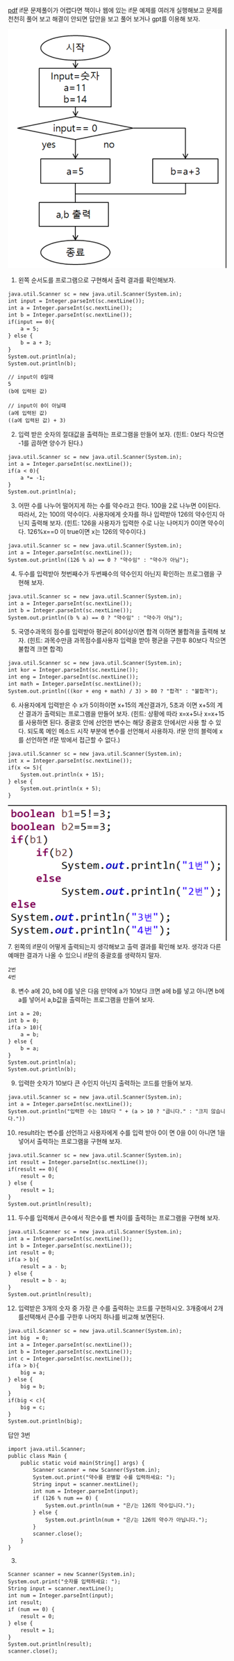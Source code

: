 [pdf](./JAVA240812simple254.pdf)
if문 문제풀이가 어렵다면 책이나 웹에 있는 if문 예제를 여러개 실행해보고 문제를 천천히 풀어 보고 해결이 안되면 답안을 보고 풀어 보거나 gpt를 이용해 보자.

![image](./images/image19.png)
1. 왼쪽 순서도를 프로그램으로 구현해서 출력 결과를 확인해보자.
```
java.util.Scanner sc = new java.util.Scanner(System.in);
int input = Integer.parseInt(sc.nextLine());
int a = Integer.parseInt(sc.nextLine());
int b = Integer.parseInt(sc.nextLine());
if(input == 0){
    a = 5;
} else {
    b = a + 3;
}
System.out.println(a);
System.out.println(b);
```
```
// input이 0일때 
5
(b에 입력된 값)

// input이 0이 아닐때
(a에 입력된 값)
((a에 입력된 값) + 3)
```
2. 입력 받은 숫자의 절대값을 출력하는 프로그램을 만들어 보자. 
(힌트: 0보다 작으면 -1를 곱하면 양수가 된다.)
```
java.util.Scanner sc = new java.util.Scanner(System.in);
int a = Integer.parseInt(sc.nextLine());
if(a < 0){
    a *= -1;
}
System.out.println(a);
```
3. 어떤 수를 나누어 떨어지게 하는 수를 약수라고 한다. 
100을 2로 나누면 0이된다.
따라서, 2는 100의 약수이다. 
사용자에게 숫자를 하나 입력받아 126의 약수인지 아닌지 출력해 보자. 
(힌트: 126을 사용자가 입력한 수로 나눈 나머지가 0이면 약수이다. 126%x==0 이 true이면 x는 126의 약수이다.)
```
java.util.Scanner sc = new java.util.Scanner(System.in);
int a = Integer.parseInt(sc.nextLine());
System.out.println((126 % a) == 0 ? "약수임" : "약수가 아님");
```
4. 두수를 입력받아 첫번째수가 두번째수의 약수인지 아닌지 확인하는 프로그램을 구현해 보자.
```
java.util.Scanner sc = new java.util.Scanner(System.in);
int a = Integer.parseInt(sc.nextLine());
int b = Integer.parseInt(sc.nextLine());
System.out.println((b % a) == 0 ? "약수임" : "약수가 아님");
```
5. 국영수과목의 점수를 입력받아 평균이 80이상이면 합격 이하면 불합격을 출력해 보자.
(힌트: 과목수만큼 과목점수를사용자 입력을 받아 평균을 구한후 80보다 작으면 불합격 크면 합격)
```
java.util.Scanner sc = new java.util.Scanner(System.in);
int kor = Integer.parseInt(sc.nextLine());
int eng = Integer.parseInt(sc.nextLine());
int math = Integer.parseInt(sc.nextLine());
System.out.println(((kor + eng + math) / 3) > 80 ? "합격" : "불합격");
```
6. 사용자에게 입력받은 수 x가 5이하이면 x+15의 계산결과가, 
5초과 이면 x+5의 계산 결과가 출력되는 프로그램을 만들어 보자.
(힌트: 상황에 따라 x=x+5나 x=x+15를 사용하면 된다. 
중괄호 안에 선언한 변수는 해당 중괄호 안에서만 사용 할 수 있다. 
되도록 메인 메소드 시작 부분에 변수를 선언해서 사용하자. 
if문 안의 블럭에 x를 선언하면 if문 밖에서 접근할 수 없다.)
```
java.util.Scanner sc = new java.util.Scanner(System.in);
int x = Integer.parseInt(sc.nextLine());
if(x <= 5){
    System.out.println(x + 15);
} else {
    System.out.println(x + 5);
}
```

![image](./images/image20.png)
7. 왼쪽의 if문이 어떻게 출력되는지 생각해보고 출력 결과를 확인해 보자.
생각과 다른 예매한 결과가 나올 수 있으니 if문의 중괄호를 생략하지 말자.
```
2번
4번
```

8. 변수 a에 20, b에 0를 넣은 다음 만약에 a가 10보다 크면 a에 b를 넣고 
아니면 b에 a를 넣어서 a,b값을 출력하는 프로그램을 만들어 보자.
```
int a = 20;
int b = 0;
if(a > 10){
    a = b;
} else {
    b = a;
}
System.out.println(a);
System.out.println(b);
```
9. 입력한 숫자가 10보다 큰 수인지 아닌지 출력하는 코드를 만들어 보자.
```
java.util.Scanner sc = new java.util.Scanner(System.in);
int a = Integer.parseInt(sc.nextLine());
System.out.println("입력한 수는 10보다 " + (a > 10 ? "큽니다." : "크지 않습니다."))
```
10. result라는 변수를 선언하고 사용자에게 수를 입력 받아 0이 면 0을
0이 아니면 1을 넣어서 출력하는 프로그램을 구현해 보자.
```
java.util.Scanner sc = new java.util.Scanner(System.in);
int result = Integer.parseInt(sc.nextLine());
if(result == 0){
    result = 0;
} else {
    result = 1;
}
System.out.println(result);
```
11. 두수를 입력해서 큰수에서 작은수를 뺀 차이를 출력하는 프로그램을 구현해 보자.
```
java.util.Scanner sc = new java.util.Scanner(System.in);
int a = Integer.parseInt(sc.nextLine());
int b = Integer.parseInt(sc.nextLine());
int result = 0;
if(a > b){
    result = a - b;
} else {
    result = b - a;
}
System.out.println(result);
```
12. 입력받은 3개의 숫자 중 가장 큰 수를 출력하는 코드를 구현하시오. 
3개중에서 2개를선택해서 큰수를 구한후 나머지 하나를 비교해 보면된다.
```
java.util.Scanner sc = new java.util.Scanner(System.in);
int big  = 0;
int a = Integer.parseInt(sc.nextLine());
int b = Integer.parseInt(sc.nextLine());
int c = Integer.parseInt(sc.nextLine());
if(a > b){
    big = a;
} else {
    big = b;
}
if(big < c){
    big = c;
}
System.out.println(big);
```

답안 3번
```
import java.util.Scanner;
public class Main {
    public static void main(String[] args) {
        Scanner scanner = new Scanner(System.in);
        System.out.print("약수를 판별할 수를 입력하세요: ");
        String input = scanner.nextLine();
        int num = Integer.parseInt(input);
        if (126 % num == 0) {
            System.out.println(num + "은/는 126의 약수입니다.");
        } else {
            System.out.println(num + "은/는 126의 약수가 아닙니다.");
        }
        scanner.close();
    }
}
```
3.
```
Scanner scanner = new Scanner(System.in);
System.out.print("숫자를 입력하세요: ");
String input = scanner.nextLine();
int num = Integer.parseInt(input);
int result;
if (num == 0) {
    result = 0;
} else {
    result = 1;
}
System.out.println(result);
scanner.close();
```
